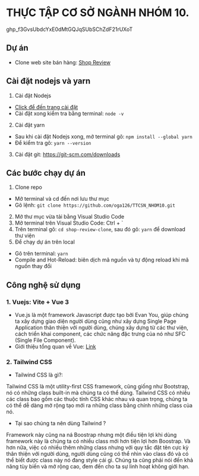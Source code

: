 # THỰC TẬP CƠ SỞ NGÀNH NHÓM 10.

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

## Dự án

- Clone web site bán hàng: [Shop Review](https://shopreview.vn)

## Cài đặt nodejs và yarn

1. Cài đặt Nodejs

- [Click để đến trang cài đặt](https://nodejs.org/en/download)
- Cài đặt xong kiểm tra bằng terminal: `node -v`

2. Cài đặt yarn

- Sau khi cài đặt Nodejs xong, mở terminal gõ: `npm install --global yarn`
- Để kiểm tra gõ: `yarn --version`

3. Cài đặt git: https://git-scm.com/downloads

## Các bước chạy dự án

1. Clone repo

- Mở terminal và cd đến nơi lưu thư mục
- Gõ lệnh: `git clone https://github.com/oga126/TTCSN_NHOM10.git`

2. Mở thư mục vừa tải bằng Visual Studio Code
3. Mở terminal trên Visual Studio Code: Ctrl + `
4. Trên terminal gõ: `cd shop-review-clone`, sau đó gõ: `yarn` để download thư viện
5. Để chạy dự án trên local

- Gõ trên terminal: `yarn`
- Compile and Hot-Reload: biên dịch mã nguồn và tự động reload khi mã nguồn thay đổi

## Công nghệ sử dụng

### 1. Vuejs: Vite + Vue 3

- Vue.js là một framework Javascript được tạo bởi Evan You, giúp chúng ta xây dựng giao diện người dùng cũng như xây dựng Single Page Application thân thiện với người dùng, chúng xây dựng từ các thư viện, cách triển khai component, các chức năng đặc trưng của nó như SFC (Single File Component).
- Giới thiệu tổng quan về Vue: [Link](https://viblo.asia/p/mot-so-kien-thuc-co-co-ban-ve-vuejs-yMnKMjpgZ7P)

### 2. Tailwind CSS

- Tailwind CSS là gì?:

Tailwind CSS là một utility-first CSS framework, cũng giống như Bootstrap, nó có những class built-in mà chúng ta có thể dùng. Tailwind CSS có nhiều các class bao gồm các thuộc tính CSS khác nhau và quan trọng, chúng ta có thể dễ dàng mở rộng tạo mới ra những class bằng chính những class của nó.

- Tại sao chúng ta nên dùng Tailwind ?

Framework này cũng na ná Boostrap nhưng một điều tiện lợi khi dùng framework này là chúng ta có nhiều class mới hơn tiện lợi hơn Boostrap. Và hơn nữa, việc có nhiều thêm những class nhưng với quy tắc đặt tên cực kỳ thân thiện với người dùng, người dùng cũng có thể nhìn vào class đó và có thể biết được class này nó đang style cái gì. Chúng ta cũng phải nói đến khả năng tùy biến và mở rộng cao, đem đến cho ta sự linh hoạt không giới hạn.
